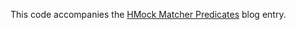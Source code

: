 This code accompanies the
[HMock Matcher Predicates](https://www.extrema.is/blog/2022/01/31/hmock-matcher-predicates)
blog entry.
